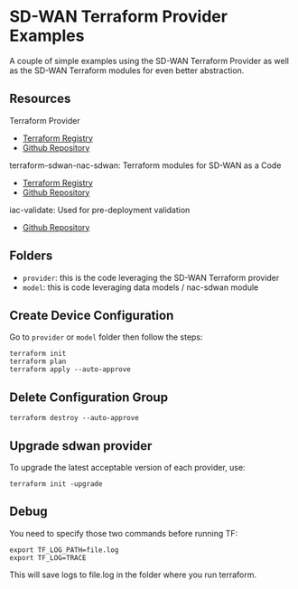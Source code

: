 # SD-WAN Terraform Provider Examples

A couple of simple examples using the SD-WAN Terraform Provider
as well as the SD-WAN Terraform modules for even better abstraction.

## Resources

Terraform Provider

- [Terraform Registry](https://registry.terraform.io/providers/CiscoDevNet/sdwan/latest)
- [Github Repository](https://github.com/CiscoDevNet/terraform-provider-sdwan)

terraform-sdwan-nac-sdwan: Terraform modules for SD-WAN as a Code

- [Terraform Registry](https://registry.terraform.io/modules/netascode/nac-sdwan/sdwan/latest)
- [Github Repository](https://github.com/netascode/terraform-sdwan-nac-sdwan)

iac-validate: Used for pre-deployment validation

- [Github Repository](https://github.com/netascode/iac-validate)

## Folders

- `provider`: this is the code leveraging the SD-WAN Terraform provider
- `model`: this is code leveraging data models / nac-sdwan module

## Create Device Configuration

Go to `provider` or `model` folder then follow the steps:

```shell
terraform init
terraform plan
terraform apply --auto-approve
```

## Delete Configuration Group

```shell
terraform destroy --auto-approve
```

## Upgrade sdwan provider

To upgrade the latest acceptable version of each provider, use:

```shell
terraform init -upgrade
```

## Debug

You need to specify those two commands before running TF:

```shell
export TF_LOG_PATH=file.log
export TF_LOG=TRACE
```

This will save logs to file.log in the folder where you run terraform.
